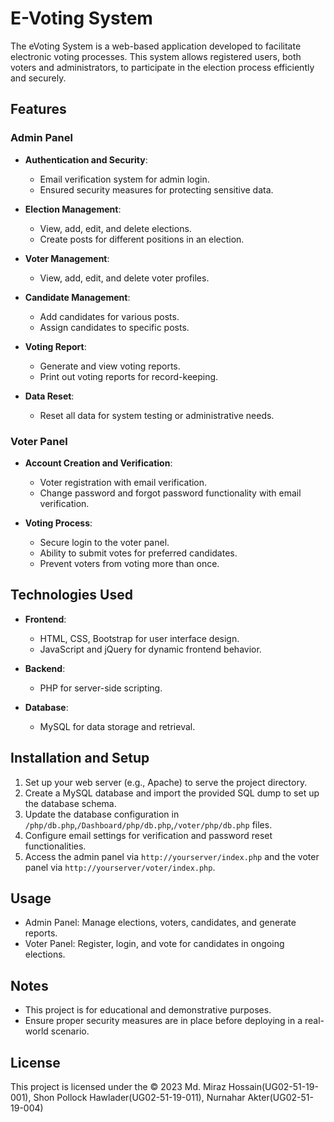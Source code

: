 # E-Voting System

The eVoting System is a web-based application developed to facilitate electronic voting processes. This system allows registered users, both voters and administrators, to participate in the election process efficiently and securely.

## Features

### Admin Panel

- **Authentication and Security**:
  - Email verification system for admin login.
  - Ensured security measures for protecting sensitive data.

- **Election Management**:
  - View, add, edit, and delete elections.
  - Create posts for different positions in an election.

- **Voter Management**:
  - View, add, edit, and delete voter profiles.

- **Candidate Management**:
  - Add candidates for various posts.
  - Assign candidates to specific posts.

- **Voting Report**:
  - Generate and view voting reports.
  - Print out voting reports for record-keeping.

- **Data Reset**:
  - Reset all data for system testing or administrative needs.

### Voter Panel

- **Account Creation and Verification**:
  - Voter registration with email verification.
  - Change password and forgot password functionality with email verification.

- **Voting Process**:
  - Secure login to the voter panel.
  - Ability to submit votes for preferred candidates.
  - Prevent voters from voting more than once.

## Technologies Used

- **Frontend**:
  - HTML, CSS, Bootstrap for user interface design.
  - JavaScript and jQuery for dynamic frontend behavior.

- **Backend**:
  - PHP for server-side scripting.

- **Database**:
  - MySQL for data storage and retrieval.

## Installation and Setup

1. Set up your web server (e.g., Apache) to serve the project directory.
2. Create a MySQL database and import the provided SQL dump to set up the database schema.
3. Update the database configuration in `/php/db.php`,`/Dashboard/php/db.php`,`/voter/php/db.php` files.
4. Configure email settings for verification and password reset functionalities.
5. Access the admin panel via `http://yourserver/index.php` and the voter panel via `http://yourserver/voter/index.php`.

## Usage

- Admin Panel: Manage elections, voters, candidates, and generate reports.
- Voter Panel: Register, login, and vote for candidates in ongoing elections.

## Notes

- This project is for educational and demonstrative purposes.
- Ensure proper security measures are in place before deploying in a real-world scenario.

## License

This project is licensed under the &copy; 2023 Md. Miraz Hossain(UG02-51-19-001), Shon Pollock Hawlader(UG02-51-19-011),
Nurnahar Akter(UG02-51-19-004)
